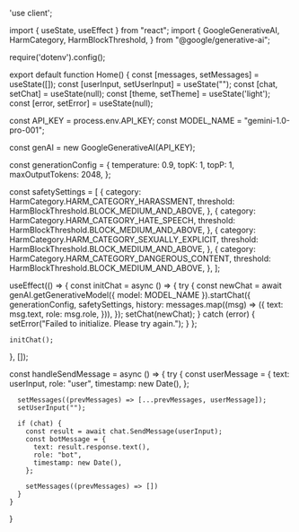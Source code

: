 'use client';

import { useState, useEffect } from "react";
import {
  GoogleGenerativeAI,
  HarmCategory,
  HarmBlockThreshold,
} from "@google/generative-ai";

require('dotenv').config();

export default function Home() {
  const [messages, setMessages] = useState([]);
  const [userInput, setUserInput] = useState("");
  const [chat, setChat] = useState(null);
  const [theme, setTheme] = useState('light');
  const [error, setError] = useState(null);
  
  const API_KEY = process.env.API_KEY;
  const MODEL_NAME = "gemini-1.0-pro-001";

  const genAI = new GoogleGenerativeAI(API_KEY);

  const generationConfig = {
    temperature: 0.9,
    topK: 1,
    topP: 1,
    maxOutputTokens: 2048,
  };

  const safetySettings = [
    {
      category: HarmCategory.HARM_CATEGORY_HARASSMENT,
      threshold: HarmBlockThreshold.BLOCK_MEDIUM_AND_ABOVE,
    },
    {
      category: HarmCategory.HARM_CATEGORY_HATE_SPEECH,
      threshold: HarmBlockThreshold.BLOCK_MEDIUM_AND_ABOVE,
    },
    {
      category: HarmCategory.HARM_CATEGORY_SEXUALLY_EXPLICIT,
      threshold: HarmBlockThreshold.BLOCK_MEDIUM_AND_ABOVE,
    },
    {
      category: HarmCategory.HARM_CATEGORY_DANGEROUS_CONTENT,
      threshold: HarmBlockThreshold.BLOCK_MEDIUM_AND_ABOVE,
    },
  ];

  useEffect(() => {
    const initChat = async () => {
      try {
        const newChat = await genAI.getGenerativeModel({ model: MODEL_NAME }).startChat({
          generationConfig,
          safetySettings,
          history: messages.map((msg) => ({
            text: msg.text,
            role: msg.role,
          })),
        });
      setChat(newChat);
      } catch (error) {
        setError("Failed to initialize. Please try again.");
      }
    };

    initChat();
  }, []);

  const handleSendMessage = async () => {
    try {
      const userMessage = {
        text: userInput,
        role: "user",
        timestamp: new Date(),
      };

      setMessages((prevMessages) => [...prevMessages, userMessage]);
      setUserInput("");

      if (chat) {
        const result = await chat.SendMessage(userInput);
        const botMessage = {
          text: result.response.text(),
          role: "bot",
          timestamp: new Date(),
        };

        setMessages((prevMessages) => [])
      }
    }
  }